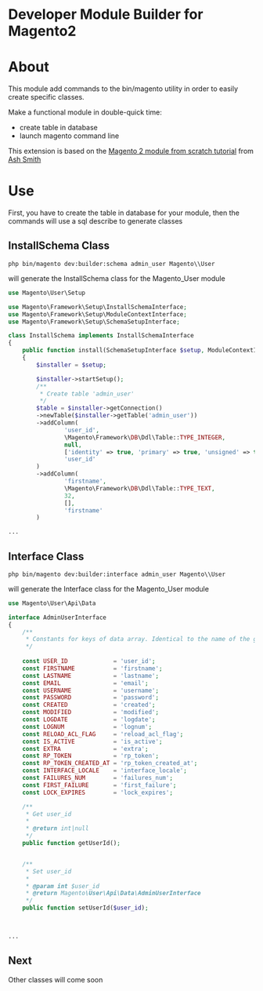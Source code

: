 Developer Module Builder for Magento2
====================================

# About

This module add commands to the bin/magento utility in order to easily create specific classes.

Make a functional module in double-quick time:
* create table in database
* launch magento command line

This extension is based on the [Magento 2 module from scratch tutorial](https://github.com/ashsmith/magento2-blog-module-tutorial) from [Ash Smith](https://www.ashsmith.io)


# Use

First, you have to create the table in database for your module, then the commands will use a sql describe to generate classes


## InstallSchema Class

```
php bin/magento dev:builder:schema admin_user Magento\\User
```

will generate the InstallSchema class for the Magento_User module

```php
use Magento\User\Setup

use Magento\Framework\Setup\InstallSchemaInterface;
use Magento\Framework\Setup\ModuleContextInterface;
use Magento\Framework\Setup\SchemaSetupInterface;

class InstallSchema implements InstallSchemaInterface
{
    public function install(SchemaSetupInterface $setup, ModuleContextInterface $context)
    {
        $installer = $setup;

        $installer->startSetup();
        /**
         * Create table 'admin_user'
         */
        $table = $installer->getConnection()
        ->newTable($installer->getTable('admin_user'))
        ->addColumn(
                'user_id',
                \Magento\Framework\DB\Ddl\Table::TYPE_INTEGER,
                null,
                ['identity' => true, 'primary' => true, 'unsigned' => true, 'nullable' => false],
                'user_id'
        )
        ->addColumn(
                'firstname',
                \Magento\Framework\DB\Ddl\Table::TYPE_TEXT,
                32,
                [],
                'firstname'
        )

...
```

## Interface Class

```
php bin/magento dev:builder:interface admin_user Magento\\User
```

will generate the Interface class for the Magento_User module


```php
use Magento\User\Api\Data

interface AdminUserInterface
{
    /**
     * Constants for keys of data array. Identical to the name of the getter in snake case
     */
        
    const USER_ID             = 'user_id';
    const FIRSTNAME           = 'firstname';
    const LASTNAME            = 'lastname';
    const EMAIL               = 'email';
    const USERNAME            = 'username';
    const PASSWORD            = 'password';
    const CREATED             = 'created';
    const MODIFIED            = 'modified';
    const LOGDATE             = 'logdate';
    const LOGNUM              = 'lognum';
    const RELOAD_ACL_FLAG     = 'reload_acl_flag';
    const IS_ACTIVE           = 'is_active';
    const EXTRA               = 'extra';
    const RP_TOKEN            = 'rp_token';
    const RP_TOKEN_CREATED_AT = 'rp_token_created_at';
    const INTERFACE_LOCALE    = 'interface_locale';
    const FAILURES_NUM        = 'failures_num';
    const FIRST_FAILURE       = 'first_failure';
    const LOCK_EXPIRES        = 'lock_expires';

    /**
     * Get user_id
     *
     * @return int|null
     */
    public function getUserId();


    /**
     * Set user_id
     *
     * @param int $user_id
     * @return Magento\User\Api\Data\AdminUserInterface
     */
    public function setUserId($user_id);

        

...
```

## Next

Other classes will come soon
